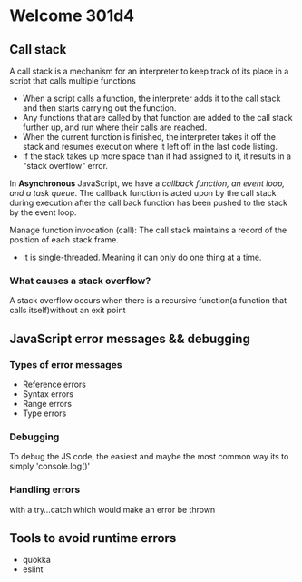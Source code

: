 # Welcome 301d4

## Call stack
A call stack is a mechanism for an interpreter to keep track of its place in a script that calls multiple functions 

* When a script calls a function, the interpreter adds it to the call stack and then starts carrying out the function.
* Any functions that are called by that function are added to the call stack further up, and run where their calls are reached.
* When the current function is finished, the interpreter takes it off the stack and resumes execution where it left off in the last code listing.
* If the stack takes up more space than it had assigned to it, it results in a "stack overflow" error.

In **Asynchronous** JavaScript, we have a *callback function, an event loop, and a task queue*. The callback function is acted upon by the call stack during execution after the call back function has been pushed to the stack by the event loop.

Manage function invocation (call): The call stack maintains a record of the position of each stack frame. 

* It is single-threaded. Meaning it can only do one thing at a time.

### What causes a stack overflow?
A stack overflow occurs when there is a recursive function(a function that calls itself)without an exit point 

## JavaScript error messages && debugging
### Types of error messages
* Reference errors
* Syntax errors
* Range errors
* Type errors

### Debugging
To debug the JS code, the easiest and maybe the most common way its to simply 'console.log()'

### Handling errors
with a try…catch which would make an error be thrown 

## Tools to avoid runtime errors
* quokka 
* eslint 